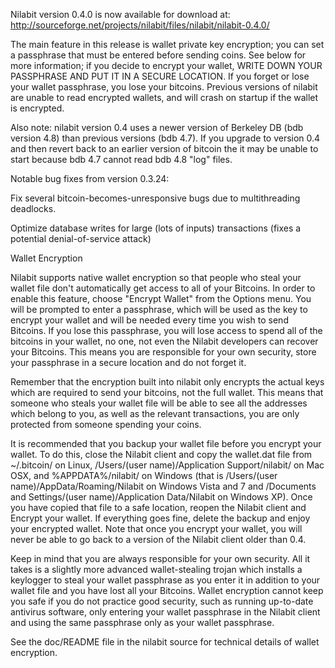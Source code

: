 Nilabit version 0.4.0 is now available for download at:
http://sourceforge.net/projects/nilabit/files/nilabit/nilabit-0.4.0/

The main feature in this release is wallet private key encryption;
you can set a passphrase that must be entered before sending coins.
See below for more information; if you decide to encrypt your wallet,
WRITE DOWN YOUR PASSPHRASE AND PUT IT IN A SECURE LOCATION. If you
forget or lose your wallet passphrase, you lose your bitcoins.
Previous versions of nilabit are unable to read encrypted wallets,
and will crash on startup if the wallet is encrypted.

Also note: nilabit version 0.4 uses a newer version of Berkeley DB
(bdb version 4.8) than previous versions (bdb 4.7). If you upgrade
to version 0.4 and then revert back to an earlier version of bitcoin
the it may be unable to start because bdb 4.7 cannot read bdb 4.8
"log" files.


Notable bug fixes from version 0.3.24:

Fix several bitcoin-becomes-unresponsive bugs due to multithreading
deadlocks.

Optimize database writes for large (lots of inputs) transactions
(fixes a potential denial-of-service attack)


Wallet Encryption

Nilabit supports native wallet encryption so that people who steal your
wallet file don't automatically get access to all of your Bitcoins.
In order to enable this feature, choose "Encrypt Wallet" from the
Options menu.  You will be prompted to enter a passphrase, which
will be used as the key to encrypt your wallet and will be needed
every time you wish to send Bitcoins.  If you lose this passphrase,
you will lose access to spend all of the bitcoins in your wallet,
no one, not even the Nilabit developers can recover your Bitcoins.
This means you are responsible for your own security, store your
passphrase in a secure location and do not forget it.

Remember that the encryption built into nilabit only encrypts the
actual keys which are required to send your bitcoins, not the full
wallet.  This means that someone who steals your wallet file will
be able to see all the addresses which belong to you, as well as the
relevant transactions, you are only protected from someone spending
your coins.

It is recommended that you backup your wallet file before you
encrypt your wallet.  To do this, close the Nilabit client and
copy the wallet.dat file from ~/.bitcoin/ on Linux, /Users/(user
name)/Application Support/nilabit/ on Mac OSX, and %APPDATA%/nilabit/
on Windows (that is /Users/(user name)/AppData/Roaming/Nilabit on
Windows Vista and 7 and /Documents and Settings/(user name)/Application
Data/Nilabit on Windows XP).  Once you have copied that file to a
safe location, reopen the Nilabit client and Encrypt your wallet.
If everything goes fine, delete the backup and enjoy your encrypted
wallet.  Note that once you encrypt your wallet, you will never be
able to go back to a version of the Nilabit client older than 0.4.

Keep in mind that you are always responsible for your own security.
All it takes is a slightly more advanced wallet-stealing trojan which
installs a keylogger to steal your wallet passphrase as you enter it
in addition to your wallet file and you have lost all your Bitcoins.
Wallet encryption cannot keep you safe if you do not practice
good security, such as running up-to-date antivirus software, only
entering your wallet passphrase in the Nilabit client and using the
same passphrase only as your wallet passphrase.

See the doc/README file in the nilabit source for technical details
of wallet encryption.

